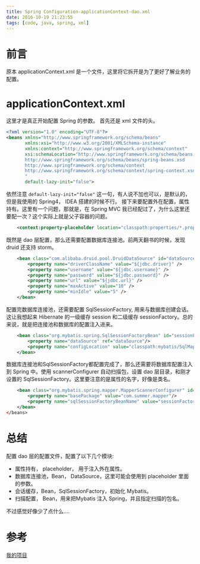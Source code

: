 ```yaml
---
title: Spring Configuration-applicationContext-dao.xml
date: 2016-10-19 21:23:55
tags: [code, java, spring, xml]
---
```


# 前言

原本 applicationContext.xml 是一个文件，这里将它拆开是为了更好了解业务的配置。

# applicationContext.xml

这里才是真正开始配置 Spring 的参数。
首先还是 xml 文件的头。

```xml
<?xml version="1.0" encoding="UTF-8"?>
<beans xmlns="http://www.springframework.org/schema/beans"
       xmlns:xsi="http://www.w3.org/2001/XMLSchema-instance"
       xmlns:context="http://www.springframework.org/schema/context"
       xsi:schemaLocation="http://www.springframework.org/schema/beans
       http://www.springframework.org/schema/beans/spring-beans.xsd
       http://www.springframework.org/schema/context
       http://www.springframework.org/schema/context/spring-context.xsd
       "
       default-lazy-init="false">
```

依然注意 `default-lazy-init="false"` 这一句，有人说不加也可以，是默认的，但是我使用的 Spring4， IDEA 搭建的时候不行。
接下来要配置外在配置，属性持有。这里有一个问题，那就是，在 Spring MVC 我已经配过了，为什么这里还要配一次？这个实际上就是父子容器的问题。

```xml
    <context:property-placeholder location="classpath:properties/*.properties"/>
```

既然是 dao 层配置，那么还需要配置数据库连接池。前两天翻书的时候，发现 druid 还支持 storm。

```xml
    <bean class="com.alibaba.druid.pool.DruidDataSource" id="dataSource" destroy-method="close">
        <property name="driverClassName" value="${jdbc.driver}" />
        <property name="username" value="${jdbc.username}" />
        <property name="password" value="${jdbc.password}" />
        <property name="url" value="${jdbc.url}" />
        <property name="maxActive" value="10" />
        <property name="minIdle" value="5" />
    </bean>
```

配置完数据库连接池，还需要配置 SqlSessionFactory, 用来与数据库创建会话。这让我想起来 Hibernate 的一级缓存 session 和二级缓存 sessionFactory。总的来说，就是把连接池和数据库的配置注入进来。

```xml
    <bean class="org.mybatis.spring.SqlSessionFactoryBean" id="sessionFactory">
        <property name="dataSource" ref="dataSource"/>
        <property name="configLocation" value="classpath:mybatis/SqlMapConfig.xml" />
    </bean>
```

数据库连接池和SqlSessionFactory都配置完成了，那么还需要将数据库配置注入到 Spring 中。使用 scannerConfigurer 自动扫描包，设置 dao 层目录，和刚才设置的 SqlSessionFactory。这里要注意的是属性的名字，好像是类名。

```xml
    <bean class="org.mybatis.spring.mapper.MapperScannerConfigurer" id="scannerConfigurer">
        <property name="basePackage" value="com.summer.mapper"/>
        <property name="sqlSessionFactoryBeanName" value="sessionFactory" />
    </bean>
</beans>
```

# 总结

配置 dao 层的配置文件，配置了以下几个模块:

* 属性持有， placeholder， 用于注入外在属性。
* 数据库连接池，Bean， DataSource，这里可能会使用到 placeholder 里面的参数。
* 会话缓存，Bean，SqlSessionFactory，初始化 Mybatis。
* 扫描配置， Bean，用来把Mybatis 注入 Spring，并且指定扫描的包名。

不过感觉好像少了点什么....

# 参考

[我的项目](https://github.com/TomorrowOnceMore/SummerMVC/blob/master/summer-manager/summer-manager-web/src/main/resources/spring/applicationContext-dao.xml)
